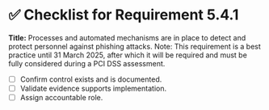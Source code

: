 # ✅ Checklist for Requirement 5.4.1

**Title:** Processes and automated mechanisms are in place to detect and protect personnel against phishing attacks. Note: This requirement is a best practice until 31 March 2025, after which it will be required and must be fully considered during a PCI DSS assessment.

- [ ] Confirm control exists and is documented.
- [ ] Validate evidence supports implementation.
- [ ] Assign accountable role.
